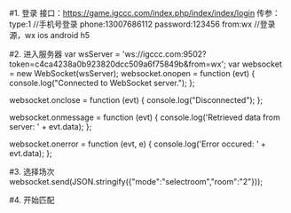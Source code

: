 #1. 登录
接口：https://game.igccc.com/index.php/index/index/login
传参：
type:1  //手机号登录
phone:13007686112
password:123456
from:wx     //登录源，wx  ios  android  h5

#2. 进入服务器
var wsServer = 'ws://igccc.com:9502?token=c4ca4238a0b923820dcc509a6f75849b&from=wx';
var websocket = new WebSocket(wsServer);
websocket.onopen = function (evt) {
    console.log("Connected to WebSocket server.");
};

websocket.onclose = function (evt) {
    console.log("Disconnected");
};

websocket.onmessage = function (evt) {
    console.log('Retrieved data from server: ' + evt.data);
};

websocket.onerror = function (evt, e) {
    console.log('Error occured: ' + evt.data);
};

#3. 选择场次
websocket.send(JSON.stringify({"mode":"selectroom","room":"2"}));

#4. 开始匹配

